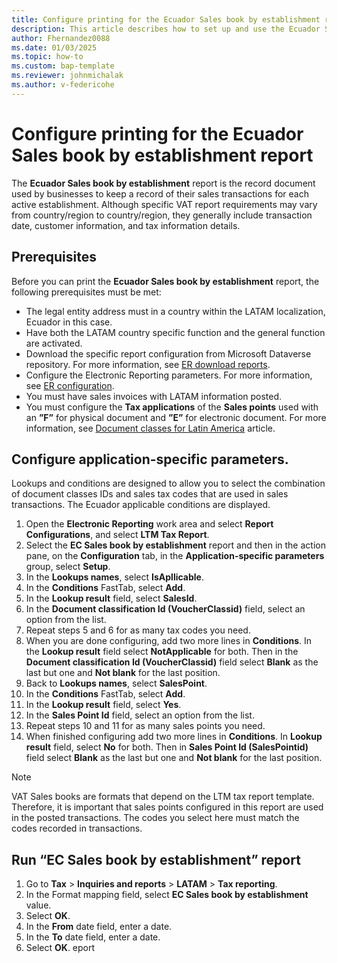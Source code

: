 ```yaml
---
title: Configure printing for the Ecuador Sales book by establishment report
description: This article describes how to set up and use the Ecuador Sales book by establishment report
author: Fhernandez0088
ms.date: 01/03/2025
ms.topic: how-to
ms.custom: bap-template
ms.reviewer: johnmichalak
ms.author: v-federicohe
---
```


# Configure printing for the Ecuador Sales book by establishment report

The **Ecuador Sales book by establishment** report is the record document used by businesses to keep a record of their sales transactions for each active establishment. Although specific VAT report requirements may vary from country/region to country/region, they generally include transaction date, customer information, and tax information details.

## Prerequisites

Before you can print the **Ecuador Sales book by establishment** report, the following prerequisites must be met: 

- The legal entity address must in a country within the LATAM localization, Ecuador in this case.
- Have both the LATAM country specific function and the general function are activated.
- Download the specific report configuration from Microsoft Dataverse repository. For more information, see [ER download reports](../global/workspace/gsw-import-er-config-dataverse.md).
- Configure the Electronic Reporting parameters. For more information, see [ER configuration](../../../fin-ops-core/dev-itpro/analytics/electronic-reporting-er-configure-parameters.md).
- You must have sales invoices with LATAM information posted.
- You must configure the **Tax applications** of the **Sales points** used with an **”F”** for physical document and **”E”** for electronic document. For more information, see [Document classes for Latin America](ltm-core-document-class.md) article.

## Configure application-specific parameters.

Lookups and conditions are designed to allow you to select the combination of document classes IDs and sales tax codes that are used in sales transactions. The Ecuador applicable conditions are displayed.

1. Open the **Electronic Reporting** work area and select **Report Configurations**, and select  **LTM Tax Report**.
1. Select the **EC Sales book by establishment** report and then in the action pane, on the **Configuration** tab, in the **Application-specific parameters** group, select **Setup**.
1. In the **Lookups names**, select **IsApllicable**.
1. In the **Conditions** FastTab, select **Add**.
1. In the **Lookup result** field, select **SalesId**. 
1. In the **Document classification Id (VoucherClassid)** field, select an option from the list. 
1. Repeat steps 5 and 6 for as many tax codes you need.
1. When you are done configuring, add two more lines in **Conditions**. In the **Lookup result** field select **NotApplicable** for both. Then in the **Document classification Id (VoucherClassid)** field select **Blank** as the last but one and **Not blank** for the last position.
1. Back to **Lookups names**, select **SalesPoint**.
1. In the **Conditions** FastTab, select **Add**.
1. In the **Lookup result** field, select **Yes**.
1. In the **Sales Point Id** field, select an option from the list. 
1. Repeat steps 10 and 11 for as many sales points you need.
1. When finished configuring add two more lines in **Conditions**. In **Lookup result** field, select **No** for both. Then in **Sales Point Id (SalesPointid)** field select **Blank** as the last but one and **Not blank** for the last position.

> [!NOTE]
> VAT Sales books are formats that depend on the LTM tax report template. Therefore, it is important that sales points configured in this report are used in the posted transactions. The codes you select here must match the codes recorded in transactions.

## Run “EC Sales book by establishment” report

1. Go to **Tax** \> **Inquiries and reports** \> **LATAM** \> **Tax reporting**.
1. In the Format mapping field, select **EC Sales book by establishment** value.
1. Select **OK**.
1. In the **From** date field, enter a date.
1. In the **To** date field, enter a date.
1. Select **OK**.
eport
